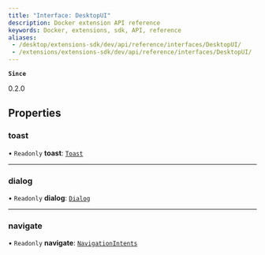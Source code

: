 ```yaml
---
title: "Interface: DesktopUI"
description: Docker extension API reference
keywords: Docker, extensions, sdk, API, reference
aliases:
 - /desktop/extensions-sdk/dev/api/reference/interfaces/DesktopUI/
 - /extensions/extensions-sdk/dev/api/reference/interfaces/DesktopUI/
---
```


**`Since`**

0.2.0

## Properties

### toast

• `Readonly` **toast**: [`Toast`](Toast.md)

___

### dialog

• `Readonly` **dialog**: [`Dialog`](Dialog.md)

___

### navigate

• `Readonly` **navigate**: [`NavigationIntents`](NavigationIntents.md)
